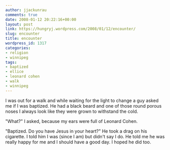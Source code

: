 ```yaml
---
author: jjackunrau
comments: true
date: 2008-01-12 20:22:16+00:00
layout: post
link: https://hungryj.wordpress.com/2008/01/12/encounter/
slug: encounter
title: encounter
wordpress_id: 1317
categories:
- religion
- winnipeg
tags:
- baptized
- ellice
- leonard cohen
- walk
- winnipeg
---
```


I was out for a walk and while waiting for the light to change a guy asked me if I was baptized. He had a black beard and one of those round porous noses I always look like they were grown to withstand the cold. 

"What?" I asked, because my ears were full of Leonard Cohen. 

"Baptized. Do you have Jesus in your heart?" He took a drag on his cigarette. I told him I was (since I am) but didn't say I do. He told me he was really happy for me and I should have a good day. I hoped he did too.
